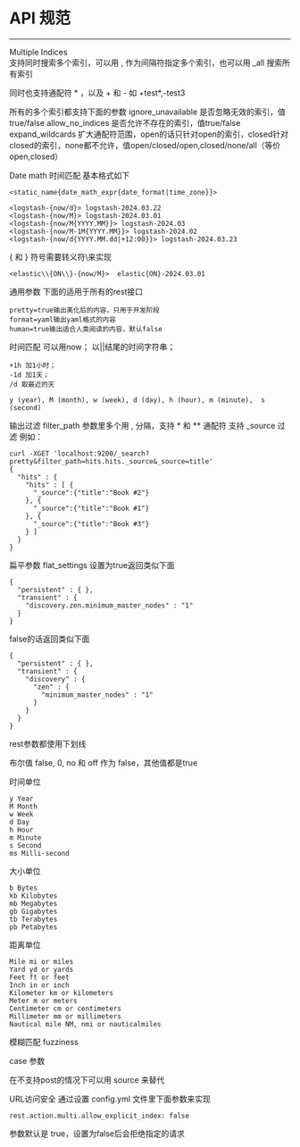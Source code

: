 # API 规范



---


Multiple Indices  
支持同时搜索多个索引，可以用 , 作为间隔符指定多个索引，也可以用 _all 搜索所有索引

同时也支持通配符 * ，以及 + 和 - 
如 +test*,-test3

所有的多个索引都支持下面的参数
ignore_unavailable 
是否忽略无效的索引，值true/false
allow_no_indices
是否允许不存在的索引，值true/false
expand_wildcards
扩大通配符范围，open的话只针对open的索引，closed针对closed的索引，none都不允许，值open/closed/open,closed/none/all（等价open,closed）


Date math
时间匹配
基本格式如下
```
<static_name{date_math_expr{date_format|time_zone}}>
```
```
<logstash-{now/d}> logstash-2024.03.22
<logstash-{now/M}> logstash-2024.03.01 
<logstash-{now/M{YYYY.MM}}> logstash-2024.03 
<logstash-{now/M-1M{YYYY.MM}}> logstash-2024.02 
<logstash-{now/d{YYYY.MM.dd|+12:00}}> logstash-2024.03.23
```

{ 和 } 符号需要转义符\来实现
```
<elastic\\{ON\\}-{now/M}>  elastic{ON}-2024.03.01
```


通用参数
下面的适用于所有的rest接口

```
pretty=true输出美化后的内容，只用于开发阶段
format=yaml输出yaml格式的内容
human=true输出适合人类阅读的内容，默认false
```

时间匹配
可以用now；
以||结尾的时间字符串；
```
+1h 加1小时；
-1d 加1天；
/d 取最近的天
```
```
y (year), M (month), w (week), d (day), h (hour), m (minute),  s (second)
```
输出过滤
filter_path 参数里多个用 , 分隔，支持 * 和 ** 通配符
支持 _source  过滤
例如：
```
curl -XGET 'localhost:9200/_search?pretty&filter_path=hits.hits._source&_source=title'
{
  "hits" : {
    "hits" : [ {
      "_source":{"title":"Book #2"}
    }, {
      "_source":{"title":"Book #1"}
    }, {
      "_source":{"title":"Book #3"}
    } ]
  }
}
```

扁平参数
flat_settings 
设置为true返回类似下面
```
{
  "persistent" : { },
  "transient" : {
    "discovery.zen.minimum_master_nodes" : "1"
  }
}
```
false的话返回类似下面
```
{
  "persistent" : { },
  "transient" : {
    "discovery" : {
      "zen" : {
        "minimum_master_nodes" : "1"
      }
    }
  }
}
```
rest参数都使用下划线

布尔值 false, 0, no 和 off 作为 false，其他值都是true

时间单位
```
y Year 
M Month 
w Week 
d Day 
h Hour 
m Minute 
s Second 
ms Milli-second
```

大小单位
```
b Bytes 
kb Kilobytes 
mb Megabytes 
gb Gigabytes 
tb Terabytes 
pb Petabytes
```
距离单位
```
Mile mi or miles 
Yard yd or yards 
Feet ft or feet 
Inch in or inch 
Kilometer km or kilometers 
Meter m or meters 
Centimeter cm or centimeters 
Millimeter mm or millimeters 
Nautical mile NM, nmi or nauticalmiles
```
模糊匹配
fuzziness 

case 参数

在不支持post的情况下可以用 source 来替代

URL访问安全
通过设置 config.yml 文件里下面参数来实现
```
rest.action.multi.allow_explicit_index: false
```
参数默认是 true，设置为false后会拒绝指定的请求

